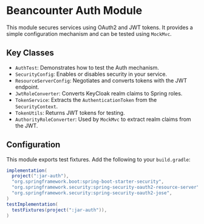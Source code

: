 # Beancounter Auth Module

This module secures services using OAuth2 and JWT tokens.
It provides a simple configuration mechanism and can be tested using `MockMvc`.

## Key Classes

- `AuthTest`: Demonstrates how to test the Auth mechanism.
- `SecurityConfig`: Enables or disables security in your service.
- `ResourceServerConfig`: Negotiates and converts tokens with the JWT endpoint.
- `JwtRoleConverter`: Converts KeyCloak realm claims to Spring roles.
- `TokenService`: Extracts the `AuthenticationToken` from the `SecurityContext`.
- `TokenUtils`: Returns JWT tokens for testing.
- `AuthorityRoleConverter`: Used by `MockMvc` to extract realm claims from the JWT.

## Configuration

This module exports test fixtures. Add the following to your `build.gradle`:

```groovy
implementation(
  project(":jar-auth"),
  "org.springframework.boot:spring-boot-starter-security",
  "org.springframework.security:spring-security-oauth2-resource-server",
  "org.springframework.security:spring-security-oauth2-jose",
)
testImplementation(
  testFixtures(project(":jar-auth")),
)

